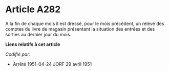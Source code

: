 # Article A282

A la fin de chaque mois il est dressé, pour le mois précédent, un relevé des comptes du livre de magasin présentant la
situation des entrées et des sorties au dernier jour du mois.

**Liens relatifs à cet article**

_Codifié par_:

  - Arrêté 1951-04-24 JORF 29 avril 1951
